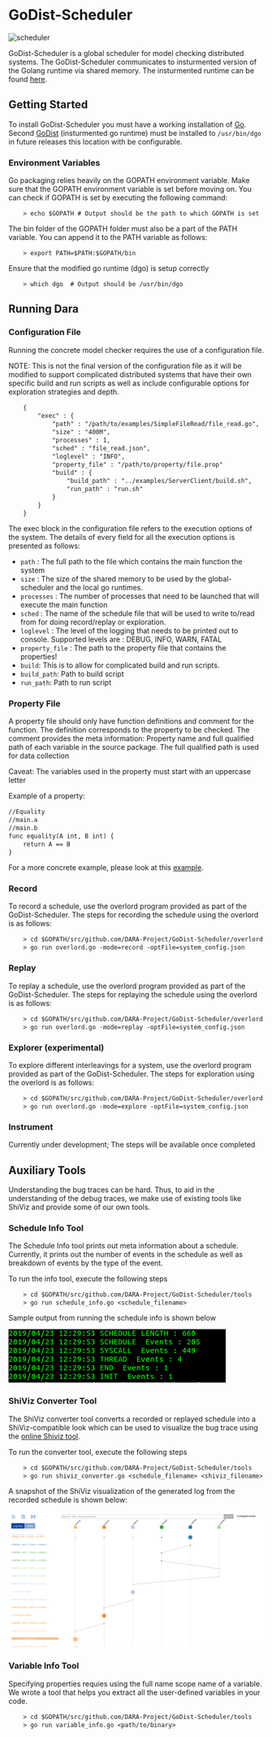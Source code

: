 # GoDist-Scheduler
![scheduler](https://i.stack.imgur.com/bzDfr.png)

GoDist-Scheduler is a global scheduler for model checking distributed systems. The GoDist-Scheduler communicates to 
insturmented version of the Golang runtime via shared memory. The insturmented runtime can be found 
[here](https://github.com/DARA-Project/GoDist).

## Getting Started

To install GoDist-Scheduler you must have a working installation of [Go](https://golang.org/doc/install).
Second [GoDist](https://github.com/DARA-Project/GoDist) (insturmented go runtime) must be installed to `/usr/bin/dgo`
in future releases this location with be configurable.

### Environment Variables

Go packaging relies heavily on the GOPATH environment variable. Make sure that the GOPATH environment variable is set before moving on.
You can check if GOPATH is set by executing the following command:

```
    > echo $GOPATH # Output should be the path to which GOPATH is set
```

The bin folder of the GOPATH folder must also be a part of the PATH variable.
You can append it to the PATH variable as follows:

```
    > export PATH=$PATH:$GOPATH/bin
```

Ensure that the modified go runtime (dgo) is setup correctly

```
    > which dgo  # Output should be /usr/bin/dgo
```

## Running Dara

### Configuration File

Running the concrete model checker requires the use of a configuration file.

NOTE: This is not the final version of the configuration file as it will be modified
to support complicated distributed systems that have their own specific build and run scripts as well
as include configurable options for exploration strategies and depth.

```
    {
        "exec" : {
            "path" : "/path/to/examples/SimpleFileRead/file_read.go",
            "size" : "400M",
            "processes" : 1,
            "sched" : "file_read.json",
            "loglevel" : "INFO",
            "property_file" : "/path/to/property/file.prop"
            "build" : {
                "build_path" : "../examples/ServerClient/build.sh",
                "run_path" : "run.sh"
            }
        }
    }
```

The exec block in the configuration file refers to the execution options of the system.
The details of every field for all the execution options is presented as follows:

+ `path` : The full path to the file which contains the main function the system
+ `size` : The size of the shared memory to be used by the global-scheduler and the local go runtimes.
+ `processes` : The number of processes that need to be launched that will execute the main function
+ `sched` : The name of the schedule file that will be used to write to/read from for doing record/replay or exploration.
+ `loglevel` : The level of the logging that needs to be printed out to console. Supported levels are : DEBUG, INFO, WARN, FATAL
+ `property_file` : The path to the property file that contains the properties!
+ `build`: This is to allow for complicated build and run scripts.
+ `build_path`: Path to build script
+ `run_path`: Path to run script

### Property File

A property file should only have function definitions
and comment for the function. The definition corresponds
to the property to be checked. The comment provides
the meta information: Property name and full qualified
path of each variable in the source package. The full
qualified path is used for data collection 

Caveat: The variables used in the property must start
with an uppercase letter

Example of a property:

```
//Equality
//main.a
//main.b
func equality(A int, B int) {
    return A == B
}
```

For a more concrete example, please look at this [example](examples/SharedIntegerNoLocksProperty).

### Record

To record a schedule, use the overlord program provided as part of the GoDist-Scheduler.
The steps for recording the schedule using the overlord is as follows:

```
    > cd $GOPATH/src/github.com/DARA-Project/GoDist-Scheduler/overlord
    > go run overlord.go -mode=record -optFile=system_config.json
```

### Replay

To replay a schedule, use the overlord program provided as part of the GoDist-Scheduler.
The steps for replaying the schedule using the overlord is as follows:

```
    > cd $GOPATH/src/github.com/DARA-Project/GoDist-Scheduler/overlord
    > go run overlord.go -mode=replay -optFile=system_config.json
```

### Explorer (experimental)

To explore different interleavings for a system, use the overlord program provided as part of the GoDist-Scheduler.
The steps for exploration using the overlord is as follows:

```
    > cd $GOPATH/src/github.com/DARA-Project/GoDist-Scheduler/overlord
    > go run overlord.go -mode=explore -optFile=system_config.json
```

### Instrument

Currently under development; The steps will be available once completed

## Auxiliary Tools

Understanding the bug traces can be hard. Thus, to aid in the understanding of the debug traces,
we make use of existing tools like ShiViz and provide some of our own tools.

### Schedule Info Tool

The Schedule Info tool prints out meta information about a schedule. Currently, it prints
out the number of events in the schedule as well as breakdown of events by the type of the event.

To run the info tool, execute the following steps

```
    > cd $GOPATH/src/github.com/DARA-Project/GoDist-Scheduler/tools
    > go run schedule_info.go <schedule_filename>
```

Sample output from running the schedule info is shown below

![info](img/info.png?raw=true)

### ShiViz Converter Tool

The ShiViz converter tool converts a recorded or replayed schedule into a ShiViz-compatible
look which can be used to visualize the bug trace using the [online Shiviz tool](https://bestchai.bitbucket.io/shiviz/).

To run the converter tool, execute the following steps

```
    > cd $GOPATH/src/github.com/DARA-Project/GoDist-Scheduler/tools
    > go run shiviz_converter.go <schedule_filename> <shiviz_filename>
```

A snapshot of the ShiViz visualization of the generated log from the recorded schedule
is shown below:

![shiviz](img/shiviz.png?raw=true)


### Variable Info Tool

Specifying properties requies using the full name scope name of a variable.
We wrote a tool that helps you extract all the user-defined variables
in your code.

```
    > cd $GOPATH/src/github.com/DARA-Project/GoDist-Scheduler/tools
    > go run variable_info.go <path/to/binary> 
``` 
